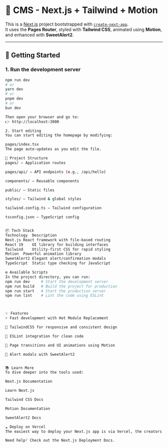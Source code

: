 # 📘 CMS - Next.js + Tailwind + Motion

This is a [Next.js](https://nextjs.org) project bootstrapped with [`create-next-app`](https://nextjs.org/docs/pages/api-reference/create-next-app).  
It uses the **Pages Router**, styled with **Tailwind CSS**, animated using **Motion**, and enhanced with **SweetAlert2**.

---

## 🚀 Getting Started

### 1. Run the development server

```bash
npm run dev
# or
yarn dev
# or
pnpm dev
# or
bun dev

Then open your browser and go to:
👉 http://localhost:3000

2. Start editing
You can start editing the homepage by modifying:

pages/index.tsx
The page auto-updates as you edit the file.

🧱 Project Structure
pages/ – Application routes

pages/api/ – API endpoints (e.g., /api/hello)

components/ – Reusable components

public/ – Static files

styles/ – Tailwind & global styles

tailwind.config.ts – Tailwind configuration

tsconfig.json – TypeScript config


📦 Tech Stack
Technology	Description
Next.js	React framework with file-based routing
React 19	UI library for building interfaces
Tailwind	Utility-first CSS for rapid styling
Motion	Powerful animation library
SweetAlert2	Elegant alert/confirmation modals
TypeScript	Static type checking for JavaScript

⚙️ Available Scripts
In the project directory, you can run:
npm run dev     # Start the development server
npm run build   # Build the project for production
npm run start   # Start the production server
npm run lint    # Lint the code using ESLint



✨ Features
⚡ Fast development with Hot Module Replacement

🎨 TailwindCSS for responsive and consistent design

🧼 ESLint integration for clean code

💫 Page transitions and UI animations using Motion

🔔 Alert modals with SweetAlert2


📚 Learn More
To dive deeper into the tools used:

Next.js Documentation

Learn Next.js

Tailwind CSS Docs

Motion Documentation

SweetAlert2 Docs

☁️ Deploy on Vercel
The easiest way to deploy your Next.js app is via Vercel, the creators of Next.js.

Need help? Check out the Next.js Deployment Docs.